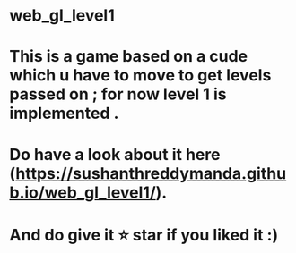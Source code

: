 # web_gl_level1


# This is a game based on a cude which u have to move to get levels passed on ; for now level 1 is implemented .


# Do have a look about it here (https://sushanthreddymanda.github.io/web_gl_level1/).
# And do give it  ⭐ star if you  liked it :)
